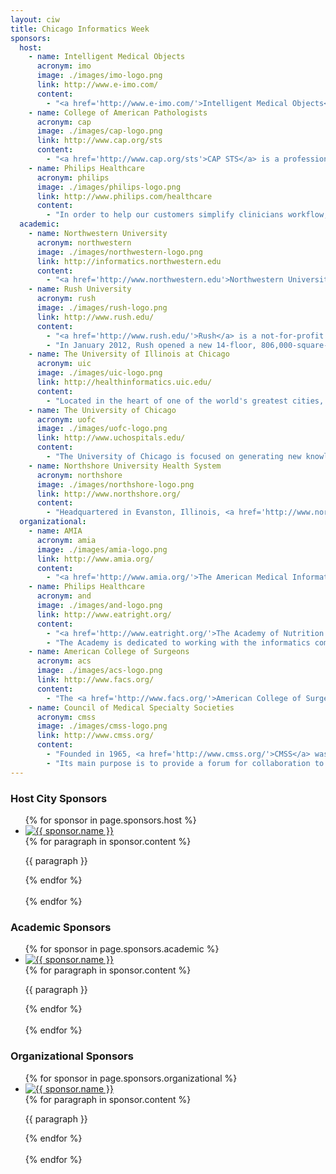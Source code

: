```yaml
---
layout: ciw
title: Chicago Informatics Week
sponsors:
  host:
    - name: Intelligent Medical Objects
      acronym: imo
      image: ./images/imo-logo.png
      link: http://www.e-imo.com/
      content:
        - "<a href='http://www.e-imo.com/'>Intelligent Medical Objects</a> (IMO) develops, manages, and licenses medical vocabularies and software applications for health care organizations. IMO's Clinical Interface Terminology products provide seamless mapping of diagnostic terminologies to billing codes and medical concepts. IMO provides the tools necessary for health care organizations to authoritatively support uniform labeling of health profiles, services rendered and outcomes across their enterprise. This intersection of clinical and financial data provides health care organizations with dependable quality information to deliver services, bear risk, and to enable efficient, cost-effective operation and accountability. Headquartered in suburban Chicago, the company has over 1,500 hospitals and 300,000 physicians using IMO content daily. Learn more at <a href='http://www.e-imo.com/'>www.e-imo.com</a>."
    - name: College of American Pathologists
      acronym: cap
      image: ./images/cap-logo.png
      link: http://www.cap.org/sts
      content:
        - "<a href='http://www.cap.org/sts'>CAP STS</a> is a professional services provider with a diversified service offering related to health IT strategy and planning; clinical health information management; and health care standards. CAP STS helps providers navigate complex issues and meet Meaningful Use requirements and has expertise in working with health care standards such as SNOMED Clinical Terms&reg; (SNOMED CT&reg;), LOINC&reg;, RxNorm, and other clinical terminology standards that advance electronic health record interoperability. <a href='http://www.cap.org/sts'>cap.org/sts</a>"
    - name: Philips Healthcare
      acronym: philips
      image: ./images/philips-logo.png
      link: http://www.philips.com/healthcare
      content:
        - "In order to help our customers simplify clinicians workflow, improve financial outcomes, and, ultimately, help improve and save lives, Philips excels at putting clinical intelligence to work. With patient care and clinical informatics solutions that touch patients directly, we draw on an ever-expanding body of knowledge to provide smart clinical decision support solutions. Intelligence, interoperability, mobility and telehealth empower informed clinical decisions, drive productivity, streamline workflow and, and improve the bottom line. That's the power of Clinical IT@work. <a href='http://www.philips.com/healthcare'>www.philips.com/healthcare</a> 800-934-7372."
  academic:
    - name: Northwestern University
      acronym: northwestern
      image: ./images/northwestern-logo.png
      link: http://informatics.northwestern.edu
      content:
        - "<a href='http://www.northwestern.edu'>Northwestern University</a> combines innovative teaching and pioneering research in a highly collaborative environment that transcends traditional academic boundaries. It provides students and faculty exceptional opportunities for intellectual, personal and professional growth in a setting enhanced by the richness of Chicago.  Informatics at Northwestern University includes a wide range of research activities and educational opportunities.  Learn more at <a href='http://informatics.northwestern.edu'>informatics.northwestern.edu</a>."
    - name: Rush University
      acronym: rush
      image: ./images/rush-logo.png
      link: http://www.rush.edu/
      content:
        - "<a href='http://www.rush.edu/'>Rush</a> is a not-for-profit academic medical center comprising Rush University Medical Center, Rush University, Rush Oak Park Hospital and Rush Health. Rush's mission is to provide the best possible care for its patients.  Educating tomorrow's health care professionals, researching new and more advanced treatment options, transforming its facilities and investing in new technologies&mdash;all are undertaken with the drive to improve patient care now, and for the future."
        - "In January 2012, Rush opened a new 14-floor, 806,000-square-foot hospital building. The new hospital, called the Tower, is the centerpiece of a ten-year, $1 billion campus redevelopment plan called the Rush Transformation, which also includes completion of a new orthopedics building, a new parking garage and central power plant, renovations of selected existing buildings and demolition of obsolete buildings. The Tower is designed and built to conserve energy and water, reduce waste and use sustainable building materials. It has earned LEED Gold certification from the U.S. Green Building Council and is the largest new construction health care project in the world to do so.  It is the only full-service green hospital in Chicago."
    - name: The University of Illinois at Chicago
      acronym: uic
      image: ./images/uic-logo.png
      link: http://healthinformatics.uic.edu/
      content:
        - "Located in the heart of one of the world's greatest cities, the <a href='http://www.uic.edu/'>University of Illinois at Chicago</a> is a major research university dedicated to providing a world-class education for all of its students. As one of the nation's oldest and most prestigious academic programs, the Health Informatics curriculum at UIC is acknowledged as the leader in undergraduate and graduate health informatics education. Our suite of <a href='http://healthinformatics.uic.edu/'>online programs in Health Informatics</a> include: Master of Science in Health Informatics, Master of Science in Health Informatics Research Track, and Post-Master's Certificate in Health Informatics. Informatics at University of Illinois at Chicago includes a wide range of <a href='http://www.uic.edu/depts/mcam/CCTS/BI/'>research activities and services</a>."
    - name: The University of Chicago
      acronym: uofc
      image: ./images/uofc-logo.png
      link: http://www.uchospitals.edu/
      content:
        - "The University of Chicago is focused on generating new knowledge by crossing traditional disciplinary boundaries to transform the way we understand business, economics,law, religion, physics, chemistry, biology, and medicine, among other fields. This interdisciplinary approach is infused in our undergraduate and graduate programs which train future generations of scholars, scientists, educators, and world leaders and emphasize critical thinking and broad interdisciplinary exposure to the full range of intellectual discovery. Biomedical Informatics at the University of Chicago brings together several world-class programs from across the university, including the <a href='http://cri.uchicago.edu'>Center for Research Informatics</a>, the <a href='http://rcc.uchicago.edu'>Research Computing Center</a>, the <a href='http://www.ci.uchicago.edu'>Computation Institute</a>, and the <a href='http://www.igsb.anl.gov'>Institute for Genomics and Systems Biology</a>. These groups encompass facilities that reach across the University of Chicago and Argonne National Laboratory and support a broad range of educational and research activities. For further information, contact the group above or email <a href='mailto:cri@bsd.uchicago.edu'>cri@bsd.uchicago.edu</a>."
    - name: Northshore University Health System
      acronym: northshore
      image: ./images/northshore-logo.png
      link: http://www.northshore.org/
      content:
        - "Headquartered in Evanston, Illinois, <a href='http://www.northshore.org/'>NorthShore University HealthSystem</a> (NorthShore) is a comprehensive, fully integrated, healthcare delivery system that serves the Chicago region. The system includes four hospitals in Evanston, Glenview, Highland Park and Skokie. NorthShore employs approximately 10,000 and has 2,400 affiliated physicians, including an 800+ physician, multispecialty group practice with over 100 office locations under NorthShore Medical Group. NorthShore supports teaching and research as the principal teaching affiliate for the University of Chicago Pritzker School of Medicine.  NorthShore's <a href='http://www.northshore.org/research/centers/Center-for-Clinical-and-Research-Informatics/'>Center for Clinical and Research informatics</a>, a nationally recognized leader in clinical research informatics, builds upon NorthShore's award-winning electronic health record, patient portal and extensive data warehouse to preserve and improve human life through innovative collection and use of clinical data."
  organizational:
    - name: AMIA
      acronym: amia
      image: ./images/amia-logo.png
      link: http://www.amia.org/
      content:
        - "<a href='http://www.amia.org/'>The American Medical Informatics Association</a>, the leading professional association for informatics professionals, serves as the voice of the nation's top biomedical and health informatics professionals and plays an important role in medicine, health care, and science, encouraging the use of data, information and knowledge to improve both human health and delivery of healthcare services."
    - name: Philips Healthcare
      acronym: and
      image: ./images/and-logo.png
      link: http://www.eatright.org/
      content:
        - "<a href='http://www.eatright.org/'>The Academy of Nutrition and Dietetics</a> (formerly the American Dietetic Association) represents the largest organization of food and nutrition professionals in the world.  Over 73,000 members practice in one or more of six different areas of practice: research, clinical nutrition, food and nutrition management, community nutrition, education and consultation/business practice.  The Academy is leveraging a decade of standardized nutrition terminology  and defined care process work to assure the inclusion of nutrition in health information technology adoption and use in the United States.  Nutrition influences 11 of the top 15 causes of death in the United States, creating a substantial opportunity to positively influence health and health care with digital data."
        - "The Academy is dedicated to working with the informatics community to create multi-disciplinary, patient centric electronic health care. Additional information is available at: <a href='http://www.eatright.org/'>www.eatright.org</a>."
    - name: American College of Surgeons
      acronym: acs
      image: ./images/acs-logo.png
      link: http://www.facs.org/
      content:
        - "The <a href='http://www.facs.org/'>American College of Surgeons</a> is a scientific and educational organization of surgeons that was founded in 1913 to raise the standards of surgical practice and improve the care of the surgical patient. The College is dedicated to the ethical and competent practice of surgery. Its achievements have significantly influenced the course of scientific surgery in America and have established it as an important advocate for all surgical patients. The College has more than 78,000 members and is the largest organization of surgeons in the world. For more information, visit <a href='http://www.facs.org/'>www.facs.org</a>."
    - name: Council of Medical Specialty Societies
      acronym: cmss
      image: ./images/cmss-logo.png
      link: http://www.cmss.org/
      content:
        - "Founded in 1965, <a href='http://www.cmss.org/'>CMSS</a> was created to provide an independent forum for the discussion by medical specialists of issues of  national interest and mutual concern. Today, CMSS represents thirty-nine societies with an aggregate membership  of 700,000 U.S. physicians."
        - "Its main purpose is to provide a forum for collaboration to influence policy, medical education and accreditation from a broad, cross-specialty perspective. CMSS is the unified voice for specialty societies established to improve the United States' healthcare system and health of the public."
---
```


<h3 class='sponsors'>Host City Sponsors</h3>

<ul class='sponsors'>
  {% for sponsor in page.sponsors.host %}
  <li class='{{ sponsor.acronym }}'>
    <div class='logo'>
      <a href='{{ sponsor.link }}'>
        <img src='{{ sponsor.image }}' alt='{{ sponsor.name }}'/>
      </a>
    </div>
    <div class='description'>
      {% for paragraph in sponsor.content %}
      <p>{{ paragraph }}</p>
      {% endfor %}
    </div>
    <br class='clear'/>
  </li>
  {% endfor %}
</ul>

<h3 class='sponsors'>Academic Sponsors</h3>

<ul class='sponsors'>
  {% for sponsor in page.sponsors.academic %}
  <li class='{{ sponsor.acronym }}'>
    <div class='logo'>
      <a href='{{ sponsor.link }}'>
        <img src='{{ sponsor.image }}' alt='{{ sponsor.name }}'/>
      </a>
    </div>
    <div class='description'>
      {% for paragraph in sponsor.content %}
      <p>{{ paragraph }}</p>
      {% endfor %}
    </div>
    <br class='clear'/>
  </li>
  {% endfor %}
</ul>

<h3 class='sponsors'>Organizational Sponsors</h3>

<ul class='sponsors'>
  {% for sponsor in page.sponsors.organizational %}
  <li class='{{ sponsor.acronym }}'>
    <div class='logo'>
      <a href='{{ sponsor.link }}'>
        <img src='{{ sponsor.image }}' alt='{{ sponsor.name }}'/>
      </a>
    </div>
    <div class='description'>
      {% for paragraph in sponsor.content %}
      <p>{{ paragraph }}</p>
      {% endfor %}
    </div>
    <br class='clear'/>
  </li>
  {% endfor %}
</ul>